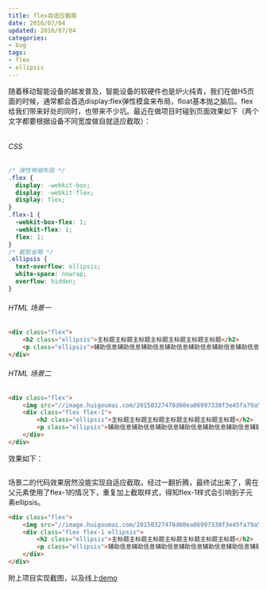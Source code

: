 ```yaml
---
title: flex自适应截取
date: 2016/07/04 
updated: 2016/07/04 
categories:
- bug
tags:
- flex 
- ellipsis 
---
```

随着移动智能设备的越发普及，智能设备的软硬件也是炉火纯青，我们在做H5页面的时候，通常都会首选display:flex弹性模盒来布局，float基本抛之脑后。flex给我们带来好处的同时，也带来不少坑。最近在做项目时碰到页面效果如下（两个文字都要根据设备不同宽度做自就适应截取）：

<img src="../../../../images/flexEllipsis_01.png" alt="" />

###### CSS   
``` css
/* 弹性伸缩布局 */
.flex {
  display: -webkit-box;
  display: -webkit-flex;
  display: flex;
}
.flex-1 {
  -webkit-box-flex: 1;
  -webkit-flex: 1;
  flex: 1;
}
/* 截取省略 */
.ellipsis {
  text-overflow: ellipsis;
  white-space: nowrap;
  overflow: hidden;
}
```

###### HTML 场景一

``` html
<div class="flex">
    <h2 class="ellipsis">主标题主标题主标题主标题主标题主标题主标题</h2>
    <p class="ellipsis">辅助信息辅助信息辅助信息辅助信息辅助信息辅助信息辅助信息辅助信息辅助信息辅助信息辅助信息</p>
</div>
```

###### HTML 场景二


``` html
<div class="flex">
    <img src="//image.huigoumai.com/20150327478d60ea86997338f3e45fa79a5bd4ad?imageView2/2/w/486/format/webp" width="100" height="100" alt="" />
    <div class="flex flex-1">
        <h2 class="ellipsis">主标题主标题主标题主标题主标题主标题主标题</h2>
        <p class="ellipsis">辅助信息辅助信息辅助信息辅助信息辅助信息辅助信息辅助信息辅助信息辅助信息辅助信息辅助信息</p>
    </div>
</div>
```

效果如下：

<img src="../../../../images/20160704155635.png" alt="" />

场景二的代码效果居然没能实现自适应截取。经过一翻折腾，最终试出来了，需在父元素使用了flex-1的情况下，重复加上截取样式，得知flex-1样式会引响到子元素ellipsis。

``` html
<div class="flex">
    <img src="//image.huigoumai.com/20150327478d60ea86997338f3e45fa79a5bd4ad?imageView2/2/w/486/format/webp" width="100" height="100" alt="" />
    <div class="flex flex-1 ellipsis">
        <h2 class="ellipsis">主标题主标题主标题主标题主标题主标题主标题</h2>
        <p class="ellipsis">辅助信息辅助信息辅助信息辅助信息辅助信息辅助信息辅助信息辅助信息辅助信息辅助信息辅助信息</p>
    </div>
</div>
```

附上项目实现截图，以及线上<a href="https://jsfiddle.net/3v68ocuy/">demo</a>

